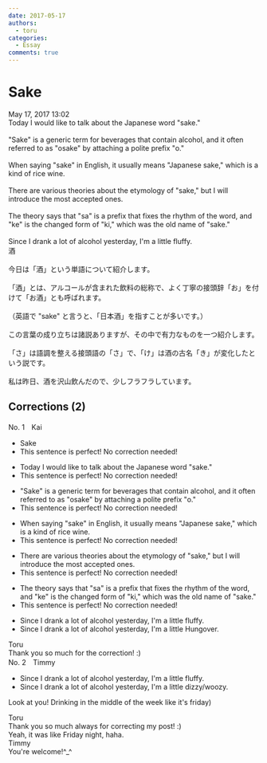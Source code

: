 ```yaml
---
date: 2017-05-17
authors:
  - toru
categories:
  - Essay
comments: true
---
```


# Sake
<div class="date">May 17, 2017 13:02</div>
<div id="post"><div id="body_show_ori">
Today I would like to talk about the Japanese word "sake."<br/><br/>"Sake" is a generic term for beverages that contain alcohol, and it often referred to as "osake" by attaching a polite prefix "o."<br/><br/>When saying "sake" in English, it usually means "Japanese sake," which is a kind of rice wine.<br/><br/>There are various theories about the etymology of "sake," but I will introduce the most accepted ones.<br/><br/>The theory says that "sa" is a prefix that fixes the rhythm of the word, and "ke" is the changed form of "ki," which was the old name of "sake."<br/><br/>Since I drank a lot of alcohol yesterday, I'm a little fluffy.
</div></div>

<!-- more -->

<div id="post_ja"><div id="body_show_mo">
酒<br/><br/>今日は「酒」という単語について紹介します。<br/><br/>「酒」とは、アルコールが含まれた飲料の総称で、よく丁寧の接頭辞「お」を付けて「お酒」とも呼ばれます。<br/><br/>（英語で "sake" と言うと、「日本酒」を指すことが多いです。）<br/><br/>この言葉の成り立ちは諸説ありますが、その中で有力なものを一つ紹介します。<br/><br/>「さ」は語調を整える接頭語の「さ」で、「け」は酒の古名「き」が変化したという説です。<br/><br/>私は昨日、酒を沢山飲んだので、少しフラフラしています。
</div></div>

## Corrections (2)
<div id="block"><div class="first_name"> No. 1　<span class="just_name">Kai</span></div><div id="block2">
<ul class="correction_field">
<li class="incorrect">Sake</li>
<li class="corrected perfect">This sentence is perfect! No correction needed!</li>
</ul>
<ul class="correction_field">
<li class="incorrect">Today I would like to talk about the Japanese word "sake."</li>
<li class="corrected perfect">This sentence is perfect! No correction needed!</li>
</ul>
<ul class="correction_field">
<li class="incorrect">"Sake" is a generic term for beverages that contain alcohol, and it often referred to as "osake" by attaching a polite prefix "o."</li>
<li class="corrected perfect">This sentence is perfect! No correction needed!</li>
</ul>
<ul class="correction_field">
<li class="incorrect">When saying "sake" in English, it usually means "Japanese sake," which is a kind of rice wine.</li>
<li class="corrected perfect">This sentence is perfect! No correction needed!</li>
</ul>
<ul class="correction_field">
<li class="incorrect">There are various theories about the etymology of "sake," but I will introduce the most accepted ones.</li>
<li class="corrected perfect">This sentence is perfect! No correction needed!</li>
</ul>
<ul class="correction_field">
<li class="incorrect">The theory says that "sa" is a prefix that fixes the rhythm of the word, and "ke" is the changed form of "ki," which was the old name of "sake."</li>
<li class="corrected perfect">This sentence is perfect! No correction needed!</li>
</ul>
<ul class="correction_field">
<li class="incorrect">Since I drank a lot of alcohol yesterday, I'm a little fluffy.</li>
<li class="corrected correct">
Since I drank a lot of alcohol yesterday, I'm a little Hungover.
</li>
</ul>
</div><div class="name"><span class="just_name">Toru</span><br>
Thank you so much for the correction! :)
</div>
</div>
<div id="block"><div class="first_name"> No. 2　<span class="just_name">Timmy</span></div><div id="block2">
<ul class="correction_field">
<li class="incorrect">Since I drank a lot of alcohol yesterday, I'm a little fluffy.</li>
<li class="corrected correct">
Since I drank a lot of alcohol yesterday, I'm a little <span class="f_blue">dizzy</span>/<span class="f_blue">woozy</span>.
</li>
</ul>
<p class="comment_small">
 Look at you! Drinking in the middle of the week like it's friday)
</p>

</div><div class="name"><span class="just_name">Toru</span><br>
Thank you so much always for correcting my post! :)<br/>Yeah, it was like Friday night, haha.
</div>
<div class="name"><span class="just_name">Timmy</span><br>
You're welcome!^_^
</div>
</div>
